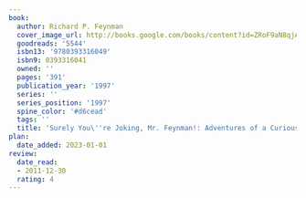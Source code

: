 ```yaml
---
book:
  author: Richard P. Feynman
  cover_image_url: http://books.google.com/books/content?id=ZRoF9aN8qjAC&printsec=frontcover&img=1&zoom=1&source=gbs_api
  goodreads: '5544'
  isbn13: '9780393316049'
  isbn9: 0393316041
  owned: ''
  pages: '391'
  publication_year: '1997'
  series: ''
  series_position: '1997'
  spine_color: '#d6cead'
  tags: ''
  title: 'Surely You\''re Joking, Mr. Feynman!: Adventures of a Curious Character'
plan:
  date_added: 2023-01-01
review:
  date_read:
  - 2011-12-30
  rating: 4
---
```

